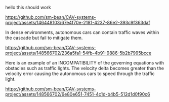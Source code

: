 hello this should work 

https://github.com/sm-bean/CAV-systems-project/assets/146448103/67e4f70e-2181-4237-86e2-393c9f363daf

In dense environments, autonomous cars can contain traffic waves within the cascade but fail to mitigate them.

https://github.com/sm-bean/CAV-systems-project/assets/148566702/236a5fa1-54fb-4b91-9886-5b2b7995bcce

Here is an example of an INCOMPATIBILITY of the governing equations with obstacles such as traffic lights.
The velocity delta becomes greater than the velocity error causing the autonomous cars to speed through the traffic light.

https://github.com/sm-bean/CAV-systems-project/assets/148566702/6e80e651-7451-4c1d-b4b5-512d1d0f90c6






